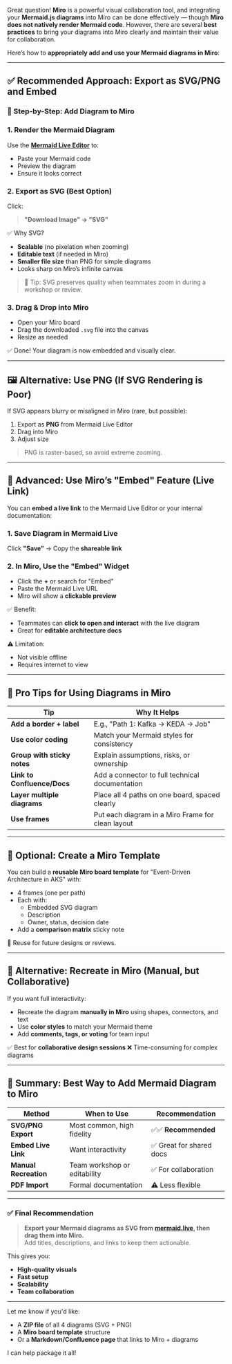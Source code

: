 Great question! **Miro** is a powerful visual collaboration tool, and integrating your **Mermaid.js diagrams** into Miro can be done effectively — though **Miro does not natively render Mermaid code**. However, there are several **best practices** to bring your diagrams into Miro clearly and maintain their value for collaboration.

Here’s how to **appropriately add and use your Mermaid diagrams in Miro**:

---

## ✅ **Recommended Approach: Export as SVG/PNG and Embed**

### 🔹 Step-by-Step: Add Diagram to Miro

### 1. **Render the Mermaid Diagram**
Use the [**Mermaid Live Editor**](https://mermaid.live) to:
- Paste your Mermaid code
- Preview the diagram
- Ensure it looks correct

### 2. **Export as SVG (Best Option)**
Click:
> **"Download Image" → "SVG"**

✅ Why SVG?
- **Scalable** (no pixelation when zooming)
- **Editable text** (if needed in Miro)
- **Smaller file size** than PNG for simple diagrams
- Looks sharp on Miro’s infinite canvas

> 📌 Tip: SVG preserves quality when teammates zoom in during a workshop or review.

### 3. **Drag & Drop into Miro**
- Open your Miro board
- Drag the downloaded `.svg` file into the canvas
- Resize as needed

✅ Done! Your diagram is now embedded and visually clear.

---

## 🖼️ Alternative: Use PNG (If SVG Rendering is Poor)

If SVG appears blurry or misaligned in Miro (rare, but possible):

1. Export as **PNG** from Mermaid Live Editor
2. Drag into Miro
3. Adjust size

> PNG is raster-based, so avoid extreme zooming.

---

## 🧩 Advanced: Use Miro’s "Embed" Feature (Live Link)

You can **embed a live link** to the Mermaid Live Editor or your internal documentation:

### 1. **Save Diagram in Mermaid Live**
Click **"Save"** → Copy the **shareable link**

### 2. **In Miro, Use the "Embed" Widget**
- Click the **+** or search for "Embed"
- Paste the Mermaid Live URL
- Miro will show a **clickable preview**

✅ Benefit:
- Teammates can **click to open and interact** with the live diagram
- Great for **editable architecture docs**

⚠️ Limitation:
- Not visible offline
- Requires internet to view

---

## 🎨 Pro Tips for Using Diagrams in Miro

| Tip | Why It Helps |
|-----|--------------|
| **Add a border + label** | E.g., "Path 1: Kafka → KEDA → Job" |
| **Use color coding** | Match your Mermaid styles for consistency |
| **Group with sticky notes** | Explain assumptions, risks, or ownership |
| **Link to Confluence/Docs** | Add a connector to full technical documentation |
| **Layer multiple diagrams** | Place all 4 paths on one board, spaced clearly |
| **Use frames** | Put each diagram in a Miro Frame for clean layout |

---

## 📁 Optional: Create a Miro Template

You can build a **reusable Miro board template** for "Event-Driven Architecture in AKS" with:

- 4 frames (one per path)
- Each with:
  - Embedded SVG diagram
  - Description
  - Owner, status, decision date
- Add a **comparison matrix** sticky note

🔁 Reuse for future designs or reviews.

---

## 🔄 Alternative: Recreate in Miro (Manual, but Collaborative)

If you want full interactivity:
- Recreate the diagram **manually in Miro** using shapes, connectors, and text
- Use **color styles** to match your Mermaid theme
- Add **comments, tags, or voting** for team input

✅ Best for **collaborative design sessions**
❌ Time-consuming for complex diagrams

---

## 📎 Summary: Best Way to Add Mermaid Diagram to Miro

| Method | When to Use | Recommendation |
|-------|-------------|----------------|
| **SVG/PNG Export** | Most common, high fidelity | ✅✅ **Recommended** |
| **Embed Live Link** | Want interactivity | ✅ Great for shared docs |
| **Manual Recreation** | Team workshop or editability | ✅ For collaboration |
| **PDF Import** | Formal documentation | ⚠️ Less flexible |

---

### ✅ Final Recommendation

> **Export your Mermaid diagrams as SVG from [mermaid.live](https://mermaid.live), then drag them into Miro.**  
> Add titles, descriptions, and links to keep them actionable.

This gives you:
- **High-quality visuals**
- **Fast setup**
- **Scalability**
- **Team collaboration**

---

Let me know if you'd like:
- A **ZIP file** of all 4 diagrams (SVG + PNG)
- A **Miro board template** structure
- Or a **Markdown/Confluence page** that links to Miro + diagrams

I can help package it all!